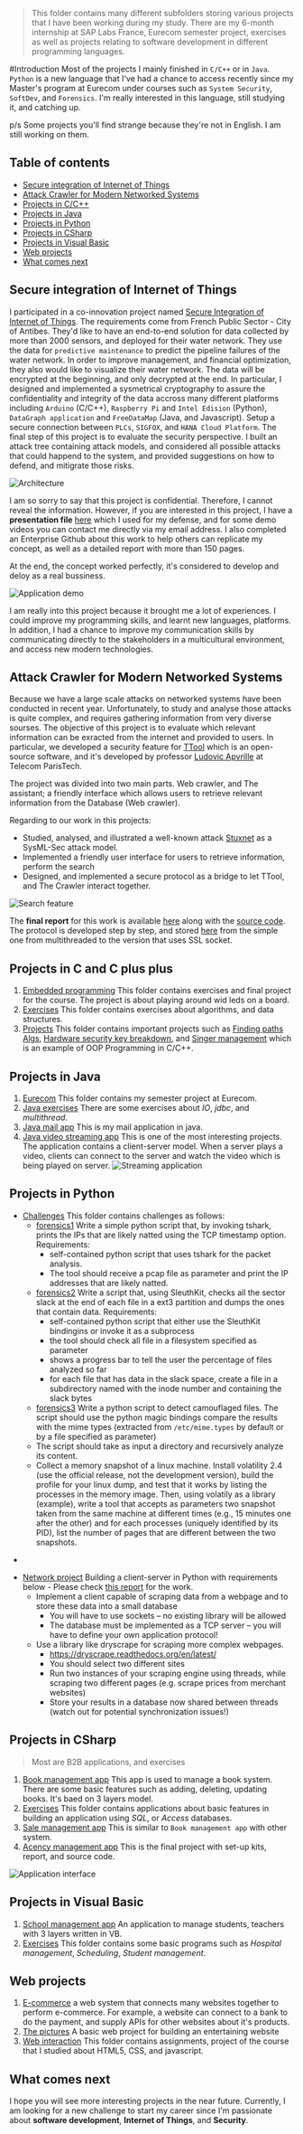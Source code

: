>This folder contains many different subfolders storing various projects that I have been working during my study. There are my 6-month internship at SAP Labs France, Eurecom semester project, exercises as well as projects relating to software development in different programming languages.

#Introduction
Most of the projects I mainly finished in `C/C++` or in `Java`. `Python` is a new language that I've had a chance to access recently since my Master's program at Eurecom under courses such as `System Security`, `SoftDev`, and `Forensics`. I'm really interested in this language, still studying it, and catching up. 

p/s Some projects you'll find strange because they're not in English. I am still working on them.

## Table of contents
* [Secure integration of Internet of Things](#secure-integration-of-internet-of-things)
* [Attack Crawler for Modern Networked Systems](#attack-crawler-for-modern-networked-systems)
* [Projects in C/C++](#projects-in-c-and-c-plus-plus)
* [Projects in Java](#projects-in-java)
* [Projects in Python](#projects-in-python)
* [Projects in CSharp](#projects-in-sharp)
* [Projects in Visual Basic](#projects-in-visual-basic)
* [Web projects](#web-projects)
* [What comes next](#what-comes-next)

## Secure integration of Internet of Things
I participated in a co-innovation project named [Secure Integration of Internet of Things](http://scn.sap.com/community/labs/blog/2015/06/25/co-innovation-project-on-predictive-analytics-for-pipeline-integrity). The requirements come from French Public Sector - City of Antibes. They'd like to have an end-to-end solution for data collected by more than 2000 sensors, and deployed for their water network. They use the data for `predictive maintenance` to predict the pipeline failures of the water network. In order to improve management, and financial optimization, they also would like to visualize their water network. The data will be encrypted at the beginning, and only decrypted at the end. In particular, I designed and implemented a sysmetrical cryptography to assure the confidentiality and integrity of the data accross many different platforms including `Arduino` (C/C++), `Raspberry Pi` and `Intel Edision` (Python), `DataGraph application` and `FreeDataMap` (Java, and Javascript). Setup a secure connection between `PLCs`, `SIGFOX`, and `HANA Cloud Platform`. The final step of this project is to evaluate the security perspective. I built an attack tree containing attack models, and considered all possible attacks that could happend to the system, and provided suggestions on how to defend, and mitigrate those risks.

![Architecture](images/architecturediagram.png "Architecture Overview")

I am so sorry to say that this project is confidential. Therefore, I cannot reveal the information. However, if you are interested in this project, I have a **presentation file** [here](https://github.com/dandavid3000/Documents/blob/master/SecureIoT/SAP_Defense.pptx) which I used for my defense, and for some demo videos you can contact me directly via my email address. I also completed an Enterprise Github about this work to help others can replicate my concept, as well as a detailed report with more than 150 pages.

At the end, the concept worked perfectly, it's considered to develop and deloy as a real bussiness.

![Application demo](images/Concept.png "Application demo")

I am really into this project because it brought me a lot of experiences. I could improve my programming skills, and learnt new languages, platforms. In addition, I had a chance to improve my communication skills by communicating directly to the stakeholders in a multicultural environment, and access new modern technologies.

## Attack Crawler for Modern Networked Systems
Because we have a large scale attacks on networked systems have been conducted in recent year. Unfortunately, to study and analyse those attacks is quite complex, and requires gathering information from very diverse sourses.
The objective of this project is to evaluate which relevant information can be exracted from the internet and provided to users.
In particular, we developed a security feature for [TTool](http://ttool.telecom-paristech.fr/) which is an open-source software, and it's developed by professor [Ludovic Apvrille](http://perso.telecom-paristech.fr/~apvrille/) at Telecom ParisTech.

The project was divided into two main parts. Web crawler, and The assistant; a friendly interface which allows users to retrieve relevant information from the Database (Web crawler).

Regarding to our work in this projects:
* Studied, analysed, and illustrated a well-known attack [Stuxnet](https://en.wikipedia.org/wiki/Stuxnet) as a SysML-Sec attack model.
* Implemented a friendly user interface for users to retrieve information, perform the search
* Designed, and implemented a secure protocol as a bridge to let TTool, and The Crawler interact together.

![Search feature](images/ExternalSearch.png "Search feature")

The **final report** for this work is available [here](Java/Eurecom/SemesterFinalResult/FullSubmitted_Source/SemesterProjectReport_VO.pdf) along with the [source code](Java/Eurecom/SemesterFinalResult/FullSubmitted_Source/TTool.zip). The protocol is developed step by step, and stored [here](Java/Eurecom/SmallClient_Server/) from the simple one from multithreaded to the version that uses SSL socket.

## Projects in C and C plus plus

1. [Embedded programming](C/EmbeddedProgramming/Exercises)
This folder contains exercises and final project for the course. The project is about playing around wid leds on a board.
2. [Exercises](C/Exercises)
This folder contains exercises about algorithms, and data structures.
3. [Projects](C/Projects)
This folder contains important projects such as [Finding paths Algs](C/Projects/Algorithms), [Hardware security key breakdown](C/Projects/HardwareSec), and [Singer management](C/Projects/SingerManagement) which is an example of OOP Programming in C/C++.

## Projects in Java
1. [Eurecom](Java/Eurecom) This folder contains my semester project at Eurecom.
2. [Java exercises](Java/Projects/Exercises) There are some exercises about *IO*, *jdbc*, and *multithread*.
3. [Java mail app](Java/Projects/Final/JavaMailApp/0941037) This is my mail application in java.
4. [Java video streaming app](Java/Projects/Final/StreamingApplication) This is one of the most interesting projects. The application contains a client-server model. When a server plays a video, clients can connect to the server and watch the video which is being played on server.
![Streaming application](images/Streamingapplication.png "Streaming application")

## Projects in Python

* [Challenges](Python/Challenges) This folder contains challenges as follows: 
  - [forensics1](Python/Challenges/Forensics1.py) Write a simple python script that, by invoking tshark, prints the IPs that are likely natted using the TCP timestamp option. Requirements: 
    - self-contained python script that uses tshark for the packet analysis. 
    - The tool should receive a pcap file as parameter and print the IP addresses that are likely natted. 
  - [forensics2](Python/Challenges/Forensics2.py) Write a script that, using SleuthKit, checks all the sector slack at the end of each file in a ext3 partition and dumps the ones that contain data. Requirements:
    - self-contained python script that either use the SleuthKit bindingins or invoke it as a subprocess
    - the tool should check all file in a filesystem specified as parameter
    - shows a progress bar to tell the user the percentage of files analyzed so far
    - for each file that has data in the slack space, create a file in a subdirectory named with the inode number and containing the slack bytes
  -  [forensics3](Python/Challenges/Forensics3.py) Write a python script to detect camouflaged files. The script should use the python magic bindings compare the results with the mime types (extracted from `/etc/mime.types` by default or by a file specified as parameter)
    - The script should take as input a directory and recursively analyze its content.
    - Collect a memory snapshot of a linux machine. Install volatility 2.4 (use the official release, not the development version), build the profile for your linux dump, and test that it works by listing the processes in the memory image. Then, using volatily as a library (example), write a tool that accepts as parameters two snapshot taken from the same machine at different times (e.g., 15 minutes one after the other) and for each processes (uniquely identified by its PID), list the number of pages that are different between the two snapshots.

-

* [Network project](Python/Network1_Project) Building a client-server in Python with requirements below - Please check [this report](Python/Network1_Project/Report.pdf) for the work.
  - Implement a client capable of scraping data from a webpage and to store
these data into a small database
    - You will have to use sockets – no existing library will be allowed
    - The database must be implemented as a TCP server – you will have to define your own application protocol!
  - Use a library like dryscrape for scraping more complex webpages.
    - https://dryscrape.readthedocs.org/en/latest/
    - You should select two different sites
    - Run two instances of your scraping engine using threads, while scraping two different pages (e.g. scrape prices from merchant websites)
    - Store your results in a database now shared between threads (watch out for potential synchronization issues!)

## Projects in CSharp
>Most are B2B applications, and exercises

1. [Book management app](CSharp/BookManagement/06k3021) This app is used to manage a book system. There are some basic features such as adding, deleting, updating books. It's baed on 3 layers model.
2. [Exercises](CSharp/Exercises) This folder contains applications about basic features in building an application using *SQL*, or *Access* databases.
3. [Sale management app](CSharp/SalesManagement/QLDaiLy) This is similar to `Book management app` with other system.
4. [Acency management app](CSharp/Final/SemesterProject/) This is the final project with set-up kits, report, and source code.

![Application interface](images/CSharp.png "Application interface")

## Projects in Visual Basic
1. [School management app](VisualBasic/FinalProject/AppliedManagementApplication) An application to manage students, teachers with 3 layers written in VB.
2. [Exercises](VisualBasic/Exercises) This folder contains some basic programs such as *Hospital management*, *Scheduling*, *Student management*.

## Web projects
1. [E-commerce](Web/E_Commerce) a web system that connects many websites together to perform e-commerce. For example, a website can connect to a bank to do the payment, and supply APIs for other websites about it's products.
2. [The pictures](Web/ThePictures) A basic web project for building an entertaining website
3. [Web interaction](Web/WebInt) This folder contains assignments, project of the course that I studied about HTML5, CSS, and javascript.

## What comes next
I hope you will see more interesting projects in the near future. Currently, I am looking for a new challenge to start my career since I'm passionate about **software development**, **Internet of Things**, and **Security**.
